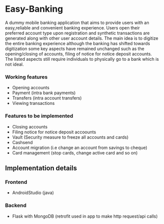 # Easy-Banking
A dummy mobile banking application that aims to provide users with an easy,reliable and convenient banking experience. Users open their preferred account type 
upon registration and synthetic transactions are generated along with other user account details. The main idea is to digitize the entire banking experience although
the banking has shifted towards digitization some key aspects have remained unchanged such as the opening/closing of accounts, filing of notice for 
notice deposit accounts. The listed aspects still require individuals to physically go to a bank which is not ideal.

### Working features
- Opening accounts
- Payment (intra bank payments)
- Transfers (intra account transfers)
- Viewing transactions 

### Features to be implemented
- Closing accounts
- Filing notice for notice deposit accoounts
- Vault (Security measure to freeze all accounts and cards)
- Cashsend 
- Account migration (i.e change an account from savings to cheque)
- Card management (stop cards, change active card and so on)

## Implementation details
### Frontend
- AndroidStudio (java)

### Backend
- Flask with MongoDB (retrofit used in app to make http request/api calls)
